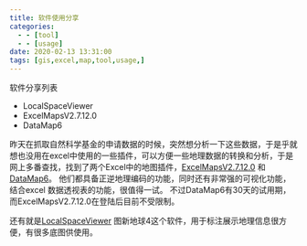 ```yaml
---
title: 软件使用分享
categories:
  - - [tool]
  - - [usage]
date: 2020-02-13 13:31:00
tags: [gis,excel,map,tool,usage,]
---
```



软件分享列表
- LocalSpaceViewer
- ExcelMapsV2.7.12.0
- DataMap6


<!-- more -->


昨天在抓取自然科学基金的申请数据的时候，突然想分析一下这些数据，于是乎就想也没用在excel中使用的一些插件，可以方便一些地理数据的转换和分析，于是网上多番查找，找到了两个Excel中的地图插件，[ExcelMapsV2.7.12.0](http://www.gis9.com/Index.html) 和 [DataMap6](https://zhuanlan.zhihu.com/p/30698158)。
他们都具备正逆地理编码的功能，同时还有非常强的可视化功能，结合excel 数据透视表的功能，很值得一试。
不过DataMap6有30天的试用期，而ExcelMapsV2.7.12.0在登陆后目前不受限制。


还有就是[LocalSpaceViewer](http://www.locaspace.cn/) 图新地球4这个软件，用于标注展示地理信息很方便，有很多底图供使用。
